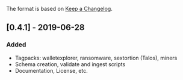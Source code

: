 The format is based on [Keep a Changelog](https://keepachangelog.com/en/1.0.0/).

## [0.4.1] - 2019-06-28
### Added
- Tagpacks: walletexplorer, ransomware, sextortion (Talos), miners
- Schema creation, validate and ingest scripts
- Documentation, License, etc.
